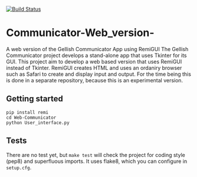 [![Build Status](https://travis-ci.org/khink/Communicator-Web_version-.svg?branch=master)](https://travis-ci.org/khink/Communicator-Web_version-)

# Communicator-Web_version-
A web version of the Gellish Communicator App using RemiGUI
The Gellish Communicator project develops a stand-alone app that uses Tkinter for its GUI.
This project aim to develop a web based version that uses RemiGUI instead of Tkinter.
RemiGUI creates HTML and uses an ordaniry browser such as Safari to create and display input and output.
For the time being this is done in a separate repository, because this is an experimental version.


## Getting started

    pip install remi
    cd Web-Communicator
    python User_interface.py


## Tests

There are no test yet, but `make test` will check the project for coding style
(pep8) and superfluous imports. It uses flake8, which you can configure in
`setup.cfg`.
